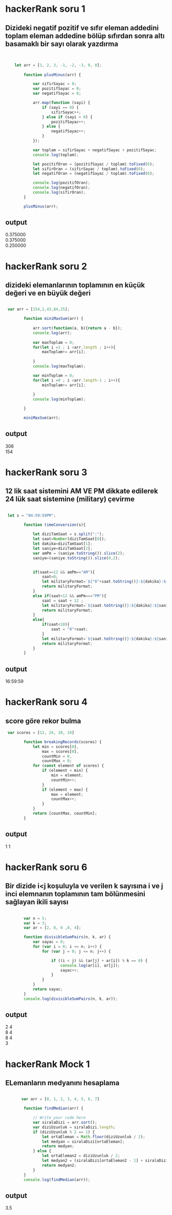# hackerRank soru 1
##  Dizideki negatif pozitif ve sıfır eleman addedini toplam eleman addedine bölüp sıfırdan sonra altı basamaklı bir sayı olarak yazdırma

``` javaScript
    
    
    let arr = [1, 2, 3, -1, -2, -3, 0, 0];
 
        function plusMinus(arr) {

            var sifirSayac = 0;
            var pozitifSayac = 0;
            var negatifSayac = 0;

            arr.map(function (sayi) {
                if (sayi == 0) {
                    sifirSayac++;
                } else if (sayi > 0) {
                    pozitifSayac++;
                } else {
                    negatifSayac++;
                }
            });

            var toplam = sifirSayac + negatifSayac + pozitifSayac;
            console.log(toplam);

            let pozitifOran = (pozitifSayac / toplam).toFixed(6);
            let sifirOran = (sifirSayac / toplam).toFixed(6);
            let negatifOran = (negatifSayac / toplam).toFixed(6);

            console.log(pozitifOran);
            console.log(negatifOran);
            console.log(sifirOran);
        }

        plusMinus(arr);
```

## output
0.375000 <br />
0.375000  <br />
0.250000 <br />

# hackerRank soru 2
##  dizideki elemanlarının toplamının en küçük değeri ve en büyük değeri

``` javascript

 var arr = [154,2,43,84,25];

        function miniMaxSum(arr) {
            
            arr.sort(function(a, b){return a - b});
            console.log(arr);
            
            var maxToplam = 0;
            for(let i =1 ; i <arr.length ; i++){
                maxToplam+= arr[i];
               
            }
            console.log(maxToplam);

            var minToplam = 0;
            for(let i =0 ; i <arr.length-1 ; i++){
                minToplam+= arr[i];
               
            }
            console.log(minToplam);

        }

        miniMaxSum(arr);
```

## output
306 <br />
154  <br />

# hackerRank soru 3
##  12 lik saat sistemini AM VE PM dikkate edilerek 24 lük saat sistemine (military) çevirme

``` javascript

 let s = "04:59:59PM";

        function timeConversion(s){
            
            let diziTamSaat = s.split(":");
            let saat=Number(diziTamSaat[0]);
            let dakika=diziTamSaat[1];
            let saniye=diziTamSaat[2];
            var amPm = (saniye.toString()).slice(2);
            saniye=(saniye.toString()).slice(0,2);
            

            if(saat==12 && amPm=="AM"){
                saat=0;
                let militaryFormat=`${"0"+saat.toString()}:${dakika}:${saniye}`;
                return militaryFormat;
            }
            else if(saat<12 && amPm==="PM"){
                saat = saat + 12 ;
                let militaryFormat=`${saat.toString()}:${dakika}:${saniye}`;
                return militaryFormat;
            }
            else{
                if(saat<10){
                    saat = "0"+saat;
                }
                let militaryFormat=`${saat.toString()}:${dakika}:${saniye}`;
                return militaryFormat;
            }
        }
```

## output 
16:59:59 <br />

# hackerRank soru 4
##  score göre rekor bulma

``` javascript
 var scores = [12, 24, 10, 24]

        function breakingRecords(scores) {
            let min = scores[0],
                max = scores[0],
                countMin = 0,
                countMax = 0;
            for (const element of scores) {
                if (element < min) {
                    min = element;
                    countMin++;
                }
                if (element > max) {
                    max = element;
                    countMax++;
                }
            }
            return [countMax, countMin];
        }
```

## output 
1 1 <br />

# hackerRank soru 6
## Bir dizide i<j koşuluyla ve verilen k sayısına i ve j inci elemnanın toplamının tam bölünmesini sağlayan ikili sayısı

``` javascript

        var n = 5;
        var k = 3;
        var ar = [2, 8, 6 ,8, 4];

        function divisibleSumPairs(n, k, ar) {
            var sayac = 0;
            for (var i = 0; i <= n; i++) {
                for (var j = 0; j <= n; j++) {

                    if ((i < j) && (ar[j] + ar[i]) % k == 0) {
                        console.log(ar[i], ar[j]);
                        sayac++;
                    }
                }
            }
            return sayac;
        }
        console.log(divisibleSumPairs(n, k, ar));

```

## output 
2 4 <br />
8 4 <br />
8 4 <br />
3 <br />

# hackerRank Mock 1
## ELemanların medyanını hesaplama

``` javascript

       var arr = [0, 1, 2, 3, 4, 5, 6, 7]

        function findMedian(arr) {

            // Write your code here
            var siralaDizi = arr.sort();
            var diziUzunluk = siralaDizi.length;
            if (diziUzunluk % 2 == 1) {
                let ortaEleman = Math.floor(diziUzunluk / 2);
                let medyan = siralaDizi[ortaEleman];
                return medyan;
            } else {
                let ortaEleman2 = diziUzunluk / 2;
                let medyan2 = (siralaDizi[ortaEleman2 - 1] + siralaDizi[ortaEleman2]) / 2
                return medyan2;
            }
        }
        console.log(findMedian(arr));

```

## output 
3.5 <br />
